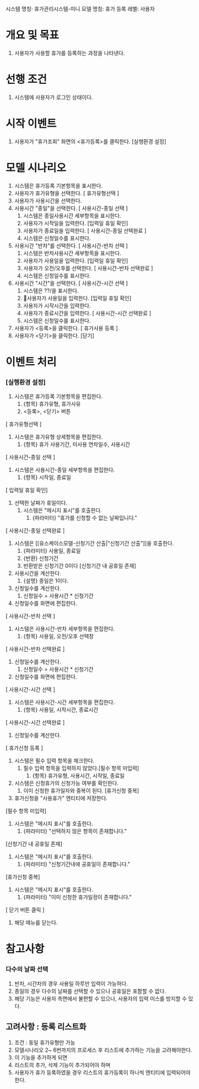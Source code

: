 시스템 명칭: 휴가관리시스템-미니
모델 명칭:  휴가 등록
레벨: 사용자

# 개요 및 목표
1. 사용자가 사용할 휴가를 등록하는 과정을 나타낸다.

# 선행 조건
1. 시스템에 사용자가 로그인 상태이다.

# 시작 이벤트
1. 사용자가 "휴가조회" 화면의 <휴가등록>를 클릭한다. [실행환경 설정]

# 모델 시나리오
1. 시스템은 휴가등록 기본항목을 표시한다.
2. 사용자가 휴가유형을 선택한다.  [ 휴가유형선택 ]
3. 사용자가 사용시간을 선택한다.
4. 사용시간 "종일"을 선택한다. [ 사용시간-종일 선택 ]
	1. 시스템은 종일사용시간 세부항목을 표시한다.
	2. 사용자가 시작일을 입력한다. [입력일 휴일 확인]
	3. 사용자가 종료일을 입력한다. [ 사용시간-종일 선택완료 ]
	4. 시스템은 신청일수를 표시한다.
5. 사용시간 "반차"를 선택한다. [ 사용시간-반차 선택 ]
    1. 시스템은 반차사용시간 세부항목을 표시한다.
    2. 사용자가 사용일을 입력한다. [입력일 휴일 확인]
    3. 사용자가 오전/오후를 선택한다. [ 사용시간-반차 선택완료 ]
    4. 시스템은 신청일수를 표시한다.
6. 사용시간 "시간"을 선택한다. [ 사용시간-시간 선택 ]
    1. 시스템은 ??/을 표시한다.
    2. 사용자가 사용일을 입력한다. [입력일 휴일 확인]
    3. 사용자가 시작시간을 입력한다.
    4. 사용자가 종료시간을 입력한다. [ 사용시간-시간 선택완료 ]
    5. 시스템은 신청일수를 표시한다.
7. 사용자가 <등록>을 클릭한다. [ 휴가사용 등록 ]
8. 사용자가 <닫기>을 클릭한다. [닫기]

# 이벤트 처리

### [실행환경 설정]
1. 시스템은 휴가등록 기본항목을 편집한다.
	1. {항목} 휴가유형, 휴가사유
	2. <등록>, <닫기> 버튼

[ 휴가유형선택 ]
1. 시스템은 휴가유형 상세항목을 편집한다.
	1. {항목} 휴가 사용기간, 미사용 연차일수, 사용시간

[ 사용시간-종일 선택 ]
1. 시스템은 사용시간-종일 세부항목을 편집한다.
	1. {항목} 시작일, 종료일

[ 입력일 휴일 확인]  
1. 선택한 날짜가 휴일이다.
	1. 시스템은 "메시지 표시"를 호출한다.
		1. {파라미터} "휴가를 신청할 수 없는 날짜입니다."

[ 사용시간-종일 선택완료 ]
1. 시스템은 [[유스케이스모델-신청기간 산출|"신청기간 산출"]]을 호출한다.
	1. {파라미터} 사용일, 종료일
	2. {반환} 신청기간
	3. 반환받은 신청기간 0이다 [신청기간 내 공휴일 존재]
2. 사용시간을 계산한다.
	1. {설명} 종일은 1이다.
3. 신청일수를 계산한다.
	1. 신청일수 = 사용시간 * 신청기간
4. 신청일수를 화면에 편집한다.

[ 사용시간-반차 선택 ]
1. 시스템은 사용시간-반차 세부항목을 편집한다.
	1. {항목} 사용일, 오전/오후 선택창

[ 사용시간-반차 선택완료 ]
1. 신청일수를 계산한다.
	1. 신청일수 = 사용시간 * 신청기간
2. 신청일수를 화면에 편집한다.

[ 사용시간-시간 선택 ]
1. 시스템은 사용시간-시간 세부항목을 편집한다.
	1. {항목} 사용일, 시작시간, 종료시간

 [ 사용시간-시간 선택완료 ]
 1. 신청일수를 계산한다.

[ 휴가신청 등록 ]
1. 시스템은 필수 입력 항목을 체크한다.
	1. 필수 입력 항목을 입력하지 않았다.[필수 항목 미입력]
		1. {항목} 휴가유형, 사용시간, 시작일, 종료일
2. 시스템은 신청휴가의 신청가능 여부를 확인한다.
	1. 이미 신청한 휴가일자와 중복이 된다. [휴가신청 중복]
3. 휴가신청을 "사용휴가" 엔티티에 저장한다.

[필수 항목 미입력]
1. 시스템은 "메시지 표시"를 호출한다.
	1. {파라미터} "선택하지 않은 항목이 존재합니다."

[신청기간 내 공휴일 존재]
1. 시스템은 "메시지 표시"를 호출한다.
	1. {파라미터} "신청기간내에 공휴일이 존재합니다."

[휴가신청 중복]
1. 시스템은 "메시지 표시"를 호출한다.
	1. {파라미터} "이미 신청한 휴가일정이 존재합니다."

[ 닫기 버튼 클릭 ]
1. 해당 메뉴를 닫는다.

# 참고사항

### 다수의 날짜 선택
1. 반차, 시간차의 경우 사용일 하루만 입력이 가능하다.
2. 종일의 경우 다수의 날짜를 선택할 수 있으나 공휴일은 포함할 수 없다.
3. 해당 기능은 사용자 측면에서 불편할 수 있으나, 사용자의 입력 미스를 방지할 수 있다.

## 고려사항 : 등록 리스트화
1. 조건 : 동일 휴가유형만 가능
2. 모델시나리오 2~ 6번까지의 프로세스 후 리스트에 추가하는 기능을 고려해야한다.
3. 이 기능을 추가하게 되면 
4. 리스트의 추가, 삭제 기능이 추가되어야 하며
5. 사용자가 휴가 등록하였을 경우 리스트의 휴가등록이 하나씩 엔티티에 입력되어야 한다. 